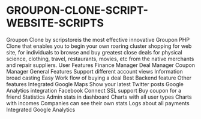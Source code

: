 # GROUPON-CLONE-SCRIPT-WEBSITE-SCRIPTS
Groupon Clone by scripstoreis the most effective innovative Groupon PHP Clone that enables you to begin your own roaring cluster shopping for web site, for individuals to browse and buy greatest close deals for physical science, clothing, travel, restaurants, movies, etc from the native merchants and repair suppliers.
User Features
Finance Manager
Deal Manager
Coupon Manager
General Features
Support different account views
Information broad casting
Easy Work flow of buying a deal
Best Backend feature
Other features
Integrated Google Maps
Show your latest Twitter posts
Google Analytics integration
Facebook Connect
SSL support
Buy coupon for a friend
Statistics
Admin stats in dashboard
Charts with all user types
Charts with incomes
Companies can see their own stats
Logs about all payments
Integrated Google Analytics

